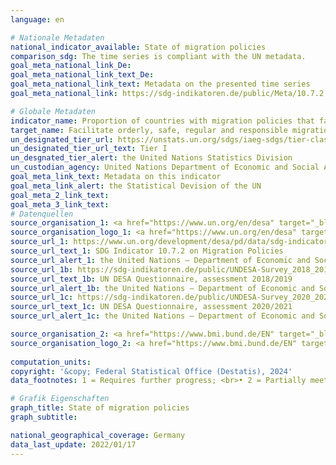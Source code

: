 ```yaml
---
language: en    

# Nationale Metadaten    
national_indicator_available: State of migration policies    
comparison_sdg: The time series is compliant with the UN metadata.    
goal_meta_national_link_De: 
goal_meta_national_link_text_De: 
goal_meta_national_link_text: Metadata on the presented time series
goal_meta_national_link: https://sdg-indikatoren.de/public/Meta/10.7.2.pdf    

# Globale Metadaten    
indicator_name: Proportion of countries with migration policies that facilitate orderly, safe, regular and responsible migration and mobility of people    
target_name: Facilitate orderly, safe, regular and responsible migration and mobility of people, including through the implementation of planned and well-managed migration policies    
un_designated_tier_url: https://unstats.un.org/sdgs/iaeg-sdgs/tier-classification/    
un_designated_tier_url_text: Tier I    
un_desgnated_tier_alert: the United Nations Statistics Division    
un_custodian_agency: United Nations Department of Economic and Social Affairs (UN DESA) Population Division<br>International Organization for Migration (IOM)    
goal_meta_link_text: Metadata on this indicator    
goal_meta_link_alert: the Statistical Devision of the UN    
goal_meta_2_link_text:     
goal_meta_3_link_text:         
# Datenquellen
source_organisation_1: <a href="https://www.un.org/en/desa" target="_blank" onclick="return confirm_alert('the United Nations – Department of Economic and Social Affairs','En');"> United Nations – Department of Economic and Social Affairs (UN DESA) </a>
source_organisation_logo_1: <a href="https://www.un.org/en/desa" target="_blank" onclick="return confirm_alert('the United Nations – Department of Economic and Social Affairs','En');"><img src="https://sdg-indikatoren.de/public/OrgImgEn/desa.png" alt="Logo desa" style="height:60px; width:148px"/></a>
source_url_1: https://www.un.org/development/desa/pd/data/sdg-indicator-1072-migration-policies
source_url_text_1: SDG Indicator 10.7.2 on Migration Policies
source_url_alert_1: the United Nations – Department of Economic and Social Affairs
source_url_1b: https://sdg-indikatoren.de/public/UNDESA-Survey_2018_2019.pdf
source_url_text_1b: UN DESA Questionnaire, assessment 2018/2019
source_url_alert_1b: the United Nations – Department of Economic and Social Affairs
source_url_1c: https://sdg-indikatoren.de/public/UNDESA-Survey_2020_2021.pdf
source_url_text_1c: UN DESA Questionnaire, assessment 2020/2021
source_url_alert_1c: the United Nations – Department of Economic and Social Affairs

source_organisation_2: <a href="https://www.bmi.bund.de/EN" target="_blank" onclick="return confirm_alert('the Federal Ministry of the Interior and Community','En');"> Federal Ministry of the Interior and Community </a>
source_organisation_logo_2: <a href="https://www.bmi.bund.de/EN" target="_blank" onclick="return confirm_alert('the Federal Ministry of the Interior and Community','En');"><img src="https://sdg-indikatoren.de/public/OrgImgEn/bmi.png" alt="Logo bmi" style="height:60px; width:148px"/></a>
    
computation_units:    
copyright: '&copy; Federal Statistical Office (Destatis), 2024'    
data_footnotes: 1 = Requires further progress; <br>• 2 = Partially meets; <br>• 3 = Meets; <br>• 4 = Fully meets.<br>• Data is only available from 2018.    

# Grafik Eigenschaften    
graph_title: State of migration policies
graph_subtitle:     

national_geographical_coverage: Germany    
data_last_update: 2022/01/17    
---
```


<span></span>